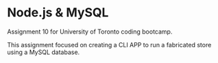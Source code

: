 # Node.js & MySQL

Assignment 10 for University of Toronto coding bootcamp.

This assignment focused on creating a CLI APP to run a fabricated store using a MySQL database.